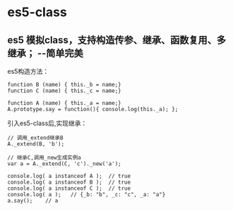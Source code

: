 # es5-class
es5 模拟class，支持构造传参、继承、函数复用、多继承； --简单完美
-----------------------------------

es5构造方法：
```
function B (name) { this._b = name;}
function C (name) { this._c = name;}

function A (name) { this._a = name;}
A.prototype.say = function(){ console.log(this._a); };
```

引入es5-class后,实现继承：
```
// 调用_extend继承B
A._extend(B, 'b');

// 继承C,调用_new生成实例a
var a = A._extend(C, 'c')._new('a');

console.log( a instanceof A ); 	// true
console.log( a instanceof B ); 	// true
console.log( a instanceof C );	// true
console.log( a );	// {_b: "b", _c: "c", _a: "a"}
a.say();	// a
```
